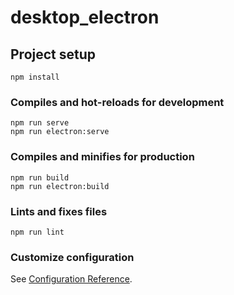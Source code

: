 # desktop_electron

## Project setup
```
npm install
```

### Compiles and hot-reloads for development
```
npm run serve
npm run electron:serve
```

### Compiles and minifies for production
```
npm run build
npm run electron:build
```

### Lints and fixes files
```
npm run lint
```

### Customize configuration
See [Configuration Reference](https://cli.vuejs.org/config/).
